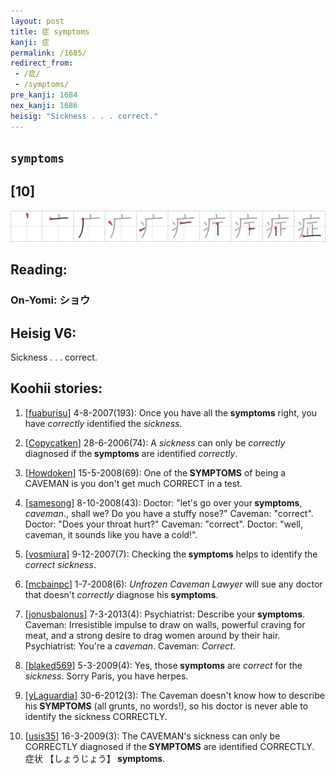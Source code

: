 ```yaml
---
layout: post
title: 症 symptoms
kanji: 症
permalink: /1685/
redirect_from:
 - /症/
 - /symptoms/
pre_kanji: 1684
nex_kanji: 1686
heisig: "Sickness . . . correct."
---
```


## `symptoms`

## [10]

<div class="stroke"><img src="../images/E79787.png" /></div>

## Reading:

### On-Yomi: ショウ

## Heisig V6:

Sickness . . . correct.

## Koohii stories:

1) [<a href="http://kanji.koohii.com/profile/fuaburisu">fuaburisu</a>] 4-8-2007(193): Once you have all the<strong> symptoms</strong> right, you have <em>correctly </em> identified the <em>sickness</em>.

2) [<a href="http://kanji.koohii.com/profile/Copycatken">Copycatken</a>] 28-6-2006(74): A <em>sickness</em> can only be <em>correctly</em> diagnosed if the<strong> symptoms</strong> are identified <em>correctly</em>.

3) [<a href="http://kanji.koohii.com/profile/Howdoken">Howdoken</a>] 15-5-2008(69): One of the<strong> SYMPTOMS</strong> of being a CAVEMAN is you don&#039;t get much CORRECT in a test.

4) [<a href="http://kanji.koohii.com/profile/samesong">samesong</a>] 8-10-2008(43): Doctor: &quot;let&#039;s go over your<strong> symptoms</strong>, <em>caveman</em>., shall we? Do you have a stuffy nose?&quot; Caveman: &quot;correct&quot;. Doctor: &quot;Does your throat hurt?&quot; Caveman: &quot;correct&quot;. Doctor: &quot;well, caveman, it sounds like you have a cold!&quot;.

5) [<a href="http://kanji.koohii.com/profile/vosmiura">vosmiura</a>] 9-12-2007(7): Checking the<strong> symptoms</strong> helps to identify the <em>correct</em> <em>sickness</em>.

6) [<a href="http://kanji.koohii.com/profile/mcbainpc">mcbainpc</a>] 1-7-2008(6): <em>Unfrozen Caveman Lawyer</em> will sue any doctor that doesn&#039;t <em>correctly</em> diagnose his<strong> symptoms</strong>.

7) [<a href="http://kanji.koohii.com/profile/jonusbalonus">jonusbalonus</a>] 7-3-2013(4): Psychiatrist: Describe your<strong> symptoms</strong>. Caveman: Irresistible impulse to draw on walls, powerful craving for meat, and a strong desire to drag women around by their hair. Psychiatrist: You&#039;re a <em>caveman</em>. Caveman: <em>Correct</em>.

8) [<a href="http://kanji.koohii.com/profile/blaked569">blaked569</a>] 5-3-2009(4): Yes, those<strong> symptoms</strong> are <em>correct</em> for the <em>sickness</em>. Sorry Paris, you have herpes.

9) [<a href="http://kanji.koohii.com/profile/yLaguardia">yLaguardia</a>] 30-6-2012(3): The Caveman doesn&#039;t know how to describe his<strong> SYMPTOMS</strong> (all grunts, no words!), so his doctor is never able to identify the sickness CORRECTLY.

10) [<a href="http://kanji.koohii.com/profile/usis35">usis35</a>] 16-3-2009(3): The CAVEMAN&#039;s sickness can only be CORRECTLY diagnosed if the<strong> SYMPTOMS</strong> are identified CORRECTLY. 症状 【しょうじょう】<strong> symptoms</strong>.
